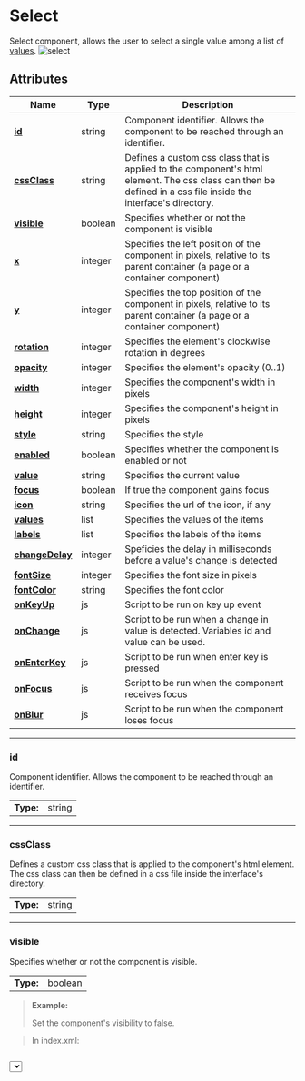 
# Select

Select component, allows the user to select a single value among a list of [values](#values).
![select](../images/components/select.png)
## Attributes

|Name|Type|Description|
|---|---|---|
|**[id](#id)**|string|Component identifier. Allows the component to be reached through an identifier.|
|**[cssClass](#cssClass)**|string|Defines a custom css class that is applied to the component's html element. The css class can then be defined in a css file inside the interface's directory.|
|**[visible](#visible)**|boolean|Specifies whether or not the component is visible|
|**[x](#x)**|integer|Specifies the left position of the component in pixels, relative to its parent container (a page or a container component)|
|**[y](#y)**|integer|Specifies the top position of the component in pixels, relative to its parent container (a page or a container component)|
|**[rotation](#rotation)**|integer|Specifies the element's clockwise rotation in degrees|
|**[opacity](#opacity)**|integer|Specifies the element's opacity (0..1)|
|**[width](#width)**|integer|Specifies the component's width in pixels|
|**[height](#height)**|integer|Specifies the component's height in pixels|
|**[style](#style)**|string|Specifies the style|
|**[enabled](#enabled)**|boolean|Specifies whether the component is enabled or not|
|**[value](#value)**|string|Specifies the current value|
|**[focus](#focus)**|boolean|If true the component gains focus|
|**[icon](#icon)**|string|Specifies the url of the icon, if any|
|**[values](#values)**|list|Specifies the values of the items|
|**[labels](#labels)**|list|Specifies the labels of the items|
|**[changeDelay](#changeDelay)**|integer|Speficies the delay in milliseconds before a value's change is detected|
|**[fontSize](#fontSize)**|integer|Specifies the font size in pixels|
|**[fontColor](#fontColor)**|string|Specifies the font color|
|**[onKeyUp](#onKeyUp)**|js|Script to be run on key up event|
|**[onChange](#onChange)**|js|Script to be run when a change in value is detected. Variables id and value can be used.|
|**[onEnterKey](#onEnterKey)**|js|Script to be run when enter key is pressed|
|**[onFocus](#onFocus)**|js|Script to be run when the component receives focus|
|**[onBlur](#onBlur)**|js|Script to be run when the component loses focus|


---

### id

Component identifier. Allows the component to be reached through an identifier.
<table class='attrTable table' style='width:auto'><tr><td><b>Type:</b></td><td>string</td></tr></table>



---

### cssClass

Defines a custom css class that is applied to the component's html element. The css class can then be defined in a css file inside the interface's directory.
<table class='attrTable table' style='width:auto'><tr><td><b>Type:</b></td><td>string</td></tr></table>



---

### visible

Specifies whether or not the component is visible.
<table class='attrTable table' style='width:auto'><tr><td><b>Type:</b></td><td>boolean</td></tr></table>

>**Example:**
>
>Set the component's visibility to false.
>

>In index.xml:

>``` xml
<select id="mySelect" visible="false" />
```

>Via scripting:

>``` js
setAttribute("mySelect","visible","false")
```



---

### x

Specifies the left position of the component in pixels, relative to its parent container (a page or a container component).
<table class='attrTable table' style='width:auto'><tr><td><b>Type:</b></td><td>integer</td></tr></table>

>**Example:**
>
>Set the left edge of the component to 30 pixels to the right of the left edge of the page.
>

>In index.xml:

>``` xml
<select id="mySelect" x="30" y="10" />
```

>Via scripting:

>``` js
setAttribute("mySelect","x","30")
```



---

### y

Specifies the top position of the component in pixels, relative to its parent container (a page or a container component).
<table class='attrTable table' style='width:auto'><tr><td><b>Type:</b></td><td>integer</td></tr></table>

>**Example:**
>
>Set the top edge of the component to 10 pixels to the bottom of the top edge of the page.
>

>In index.xml:

>``` xml
<select id="mySelect" x="30" y="10" />
```

>Via scripting:

>``` js
setAttribute("mySelect","y","10")
```



---

### rotation

Specifies the element's clockwise rotation in degrees.
<table class='attrTable table' style='width:auto'><tr><td><b>Type:</b></td><td>integer</td></tr></table>

>**Example:**
>
>Set the rotation of the component to 90&deg;.
>

>In index.xml:

>``` xml
<select id="mySelect" x="30" y="10" rotation="90" />
```

>Via scripting:

>``` js
setAttribute("mySelect","rotation","90")
```



---

### opacity

Specifies the element's opacity (0..1).
<table class='attrTable table' style='width:auto'><tr><td><b>Type:</b></td><td>integer</td></tr></table>

>**Example:**
>
>Set the opacity of the component to 50%.
>

>In index.xml:

>``` xml
<select id="mySelect" x="30" y="10" opacity="0.5" />
```

>Via scripting:

>``` js
setAttribute("mySelect","opacity","0.5")
```



---

### width

Specifies the component's width in pixels.
<table class='attrTable table' style='width:auto'><tr><td><b>Type:</b></td><td>integer</td></tr></table>

>**Example:**
>
>Sets the component's width to 100 pixels wide.
>

>In index.xml:

>``` xml
<select id="mySelect" width="100" height="50" />
```

>Via scripting:

>``` js
setAttribute("mySelect","width","100")
```



---

### height

Specifies the component's height in pixels.
<table class='attrTable table' style='width:auto'><tr><td><b>Type:</b></td><td>integer</td></tr></table>

>**Example:**
>
>Sets the component's height to 50 pixels tall.
>

>In index.xml:

>``` xml
<select id="mySelect" width="100" height="50" />
```

>Via scripting:

>``` js
setAttribute("mySelect","height","50")
```



---

### style

Specifies the style.
<table class='attrTable table' style='width:auto'><tr><td><b>Type:</b></td><td>string</td></tr><tr><td><b>Default value:</b></td><td>default</td></tr><tr><td><b>Values:</b></td><td>default</td></tr></table>



---

### enabled

Specifies whether the component is enabled or not.
<table class='attrTable table' style='width:auto'><tr><td><b>Type:</b></td><td>boolean</td></tr><tr><td><b>Default value:</b></td><td>true</td></tr></table>



---

### value

Specifies the current value.
<table class='attrTable table' style='width:auto'><tr><td><b>Type:</b></td><td>string</td></tr></table>



---

### focus

If true the component gains focus.
<table class='attrTable table' style='width:auto'><tr><td><b>Type:</b></td><td>boolean</td></tr></table>



---

### icon

Specifies the url of the icon, if any.
<table class='attrTable table' style='width:auto'><tr><td><b>Type:</b></td><td>string</td></tr></table>



---

### values

Specifies the values of the items.
<table class='attrTable table' style='width:auto'><tr><td><b>Type:</b></td><td>list</td></tr></table>



---

### labels

Specifies the labels of the items.
<table class='attrTable table' style='width:auto'><tr><td><b>Type:</b></td><td>list</td></tr></table>



---

### changeDelay

Speficies the delay in milliseconds before a value's change is detected.
<table class='attrTable table' style='width:auto'><tr><td><b>Type:</b></td><td>integer</td></tr><tr><td><b>Default value:</b></td><td>0</td></tr></table>



---

### fontSize

Specifies the font size in pixels.
<table class='attrTable table' style='width:auto'><tr><td><b>Type:</b></td><td>integer</td></tr></table>



---

### fontColor

Specifies the font color.
<table class='attrTable table' style='width:auto'><tr><td><b>Type:</b></td><td>string</td></tr></table>



---

### onKeyUp

Script to be run on key up event.
<table class='attrTable table' style='width:auto'><tr><td><b>Type:</b></td><td>js</td></tr></table>



---

### onChange

Script to be run when a change in value is detected. Variables id and value can be used.
<table class='attrTable table' style='width:auto'><tr><td><b>Type:</b></td><td>js</td></tr><tr><td><b>Default value:</b></td><td>event(id,value)</td></tr></table>

>**Example:**
>
>When a change is detected (based on the changeDelay attribute) an alert will display the current value.
>

>In index.xml:

>``` xml
<select id="mySelect" x="10" y="10" on-change="alert(id+' changed. Current value: '+value)" />
```

>Via scripting:

>``` js
setAttribute("mySelect","onChange","alert(id+' changed. Current value: '+value)")
```



---

### onEnterKey

Script to be run when enter key is pressed.
<table class='attrTable table' style='width:auto'><tr><td><b>Type:</b></td><td>js</td></tr></table>



---

### onFocus

Script to be run when the component receives focus.
<table class='attrTable table' style='width:auto'><tr><td><b>Type:</b></td><td>js</td></tr></table>



---

### onBlur

Script to be run when the component loses focus.
<table class='attrTable table' style='width:auto'><tr><td><b>Type:</b></td><td>js</td></tr></table>

